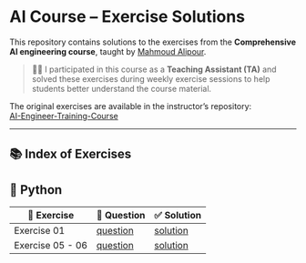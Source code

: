 # AI Course – Exercise Solutions

This repository contains solutions to the exercises from the **Comprehensive AI engineering course**, taught by [Mahmoud Alipour](https://github.com/MhmudAlpurd).

> 🧑‍🏫 I participated in this course as a **Teaching Assistant (TA)** and solved these exercises during weekly exercise sessions to help students better understand the course material.

The original exercises are available in the instructor’s repository:  
[AI-Engineer-Training-Course](https://github.com/MhmudAlpurd/AI-Engineer-Training-Course)

---

## 📚 Index of Exercises

## 🐍 Python

|📘 Exercise|📄 Question|✅ Solution|
|----------|----------|----------|
| Exercise 01 | [question](https://github.com/MhmudAlpurd/AI-Engineer-Training-Course/blob/main/08_exercises/ex01_python.pdf) | [solution](01_python/Exercise_01) |
| Exercise 05 - 06 | [question](https://github.com/MhmudAlpurd/AI-Engineer-Training-Course/blob/main/08_exercises) | [solution](02_numpy/Exercise_05_06) |
